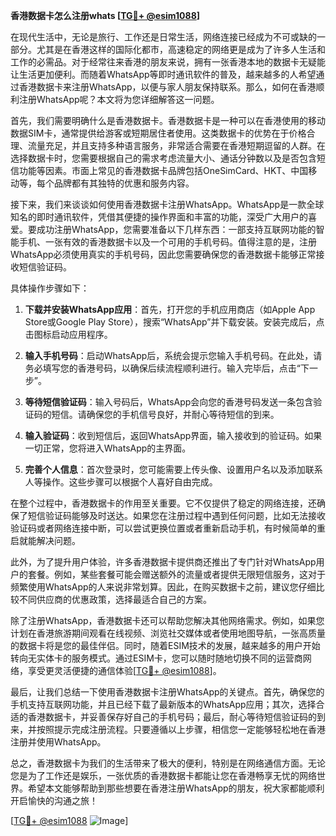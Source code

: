 **香港数据卡怎么注册whats [[TG💪+ @esim1088](https://t.me/s/esim1088)]**

在现代生活中，无论是旅行、工作还是日常生活，网络连接已经成为不可或缺的一部分。尤其是在香港这样的国际化都市，高速稳定的网络更是成为了许多人生活和工作的必需品。对于经常往来香港的朋友来说，拥有一张香港本地的数据卡无疑能让生活更加便利。而随着WhatsApp等即时通讯软件的普及，越来越多的人希望通过香港数据卡来注册WhatsApp，以便与家人朋友保持联系。那么，如何在香港顺利注册WhatsApp呢？本文将为您详细解答这一问题。

首先，我们需要明确什么是香港数据卡。香港数据卡是一种可以在香港使用的移动数据SIM卡，通常提供给游客或短期居住者使用。这类数据卡的优势在于价格合理、流量充足，并且支持多种语言服务，非常适合需要在香港短期逗留的人群。在选择数据卡时，您需要根据自己的需求考虑流量大小、通话分钟数以及是否包含短信功能等因素。市面上常见的香港数据卡品牌包括OneSimCard、HKT、中国移动等，每个品牌都有其独特的优惠和服务内容。

接下来，我们来谈谈如何使用香港数据卡注册WhatsApp。WhatsApp是一款全球知名的即时通讯软件，凭借其便捷的操作界面和丰富的功能，深受广大用户的喜爱。要成功注册WhatsApp，您需要准备以下几样东西：一部支持互联网功能的智能手机、一张有效的香港数据卡以及一个可用的手机号码。值得注意的是，注册WhatsApp必须使用真实的手机号码，因此您需要确保您的香港数据卡能够正常接收短信验证码。

具体操作步骤如下：

1. **下载并安装WhatsApp应用**：首先，打开您的手机应用商店（如Apple App Store或Google Play Store），搜索“WhatsApp”并下载安装。安装完成后，点击图标启动应用程序。

2. **输入手机号码**：启动WhatsApp后，系统会提示您输入手机号码。在此处，请务必填写您的香港号码，以确保后续流程顺利进行。输入完毕后，点击“下一步”。

3. **等待短信验证码**：输入号码后，WhatsApp会向您的香港号码发送一条包含验证码的短信。请确保您的手机信号良好，并耐心等待短信的到来。

4. **输入验证码**：收到短信后，返回WhatsApp界面，输入接收到的验证码。如果一切正常，您将进入WhatsApp的主界面。

5. **完善个人信息**：首次登录时，您可能需要上传头像、设置用户名以及添加联系人等操作。这些步骤可以根据个人喜好自由完成。

在整个过程中，香港数据卡的作用至关重要。它不仅提供了稳定的网络连接，还确保了短信验证码能够及时送达。如果您在注册过程中遇到任何问题，比如无法接收验证码或者网络连接中断，可以尝试更换位置或者重新启动手机，有时候简单的重启就能解决问题。

此外，为了提升用户体验，许多香港数据卡提供商还推出了专门针对WhatsApp用户的套餐。例如，某些套餐可能会赠送额外的流量或者提供无限短信服务，这对于频繁使用WhatsApp的人来说非常划算。因此，在购买数据卡之前，建议您仔细比较不同供应商的优惠政策，选择最适合自己的方案。

除了注册WhatsApp，香港数据卡还可以帮助您解决其他网络需求。例如，如果您计划在香港旅游期间观看在线视频、浏览社交媒体或者使用地图导航，一张高质量的数据卡将是您的最佳伴侣。同时，随着ESIM技术的发展，越来越多的用户开始转向无实体卡的服务模式。通过ESIM卡，您可以随时随地切换不同的运营商网络，享受更灵活便捷的通信体验[[TG💪+ @esim1088](https://t.me/s/esim1088)]。

最后，让我们总结一下使用香港数据卡注册WhatsApp的关键点。首先，确保您的手机支持互联网功能，并且已经下载了最新版本的WhatsApp应用；其次，选择合适的香港数据卡，并妥善保存好自己的手机号码；最后，耐心等待短信验证码的到来，并按照提示完成注册流程。只要遵循以上步骤，相信您一定能够轻松地在香港注册并使用WhatsApp。

总之，香港数据卡为我们的生活带来了极大的便利，特别是在网络通信方面。无论您是为了工作还是娱乐，一张优质的香港数据卡都能让您在香港畅享无忧的网络世界。希望本文能够帮助到那些想要在香港注册WhatsApp的朋友，祝大家都能顺利开启愉快的沟通之旅！

[[TG💪+ @esim1088](https://t.me/s/esim1088) ![Image](https://i.postimg.cc/4NQfJmqS/Snipaste-2025-05-13-00-14-12.png)]